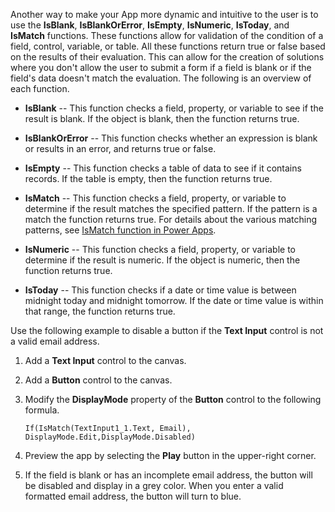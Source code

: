 Another way to make your App more dynamic and intuitive to the user is
to use the **IsBlank**, **IsBlankOrError**, **IsEmpty**, **IsNumeric**, **IsToday**, and
**IsMatch** functions. These functions allow for validation of the
condition of a field, control, variable, or table. All these functions
return true or false based on the results of their evaluation. This can
allow for the creation of solutions where you don't allow the user to
submit a form if a field is blank or if the field's data doesn't match
the evaluation. The following is an overview of each function.

-   **IsBlank** -- This function checks a field, property, or variable
    to see if the result is blank. If the object is blank, then the
    function returns true.

-   **IsBlankOrError** -- This function checks whether an expression is blank or results in an error, and returns true or false.

-   **IsEmpty** -- This function checks a table of data to see if it
    contains records. If the table is empty, then the function returns
    true.

-   **IsMatch** -- This function checks a field, property, or variable
    to determine if the result matches the specified pattern. If the pattern is
    a match the function returns true. For details about the various matching patterns, see
    [IsMatch function in Power Apps](https://docs.microsoft.com/powerapps/maker/canvas-apps/functions/function-ismatch).

-   **IsNumeric** -- This function checks a field, property, or variable
    to determine if the result is numeric. If the object is numeric, then the
    function returns true.

-   **IsToday** -- This function checks if a date or time value is
    between midnight today and midnight tomorrow. If the date or time
    value is within that range, the function returns true.

Use the following example to disable a button if the **Text Input**
control is not a valid email address.

1.  Add a **Text Input** control to the canvas.

2.  Add a **Button** control to the canvas.

3.  Modify the **DisplayMode** property of the **Button** control to the
    following formula.
    ```powerappsfl
    If(IsMatch(TextInput1_1.Text, Email), DisplayMode.Edit,DisplayMode.Disabled)
    ```

4.  Preview the app by selecting the **Play** button in the upper-right corner.

5.  If the field is blank or has an incomplete email address, the button
    will be disabled and display in a grey color. When you enter a valid
    formatted email address, the button will turn to blue.
